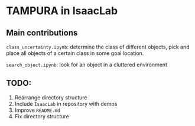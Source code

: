 # TAMPURA in IsaacLab

## Main contributions

`class_uncertainty.ipynb`: determine the class of different objects, pick and place all objects of a certain class in some goal location.

`search_object.ipynb`: look for an object in a cluttered environment

## TODO:
1. Rearrange directory structure
2. Include `IsaacLab` in repository with demos
3. Improve `README.md`
4. Fix directory structure
